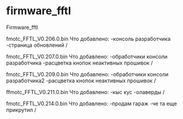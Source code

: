 # firmware_fftl

Firmware_fftl


fmotc_FFTL_V0.206.0.bin
Что добавлено:
-консоль разработчика
-страница обновлений /

fmotc_FFTL_V0.207.0.bin
Что добавлено:
-обработчики консоли разработчика
-расцветка кнопок неактивных прошивок /

fmotc_FFTL_V0.209.0.bin
Что добавлено:
-обработчики консоли разработчика2
-расцветка кнопок неактивных прошивок /

ffmotc_FFTL_V0.211.0.bin
Что добавлено:
-кыс кус
-олаверды /


fmotc_FFTL_V0.214.0.bin
Что добавлено:
-продам гараж
-че та еще прикрутил /
